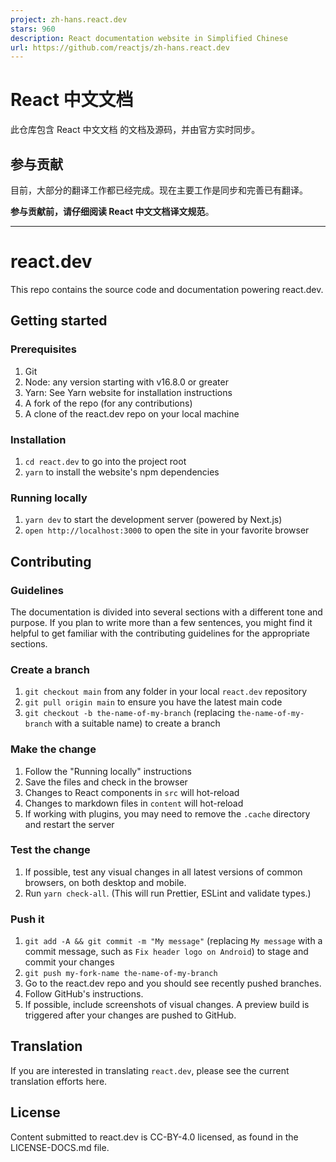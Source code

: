 ```yaml
---
project: zh-hans.react.dev
stars: 960
description: React documentation website in Simplified Chinese
url: https://github.com/reactjs/zh-hans.react.dev
---
```


React 中文文档
==========

此仓库包含 React 中文文档 的文档及源码，并由官方实时同步。

参与贡献
----

目前，大部分的翻译工作都已经完成。现在主要工作是同步和完善已有翻译。

**参与贡献前，请仔细阅读 React 中文文档译文规范**。

* * *

react.dev
=========

This repo contains the source code and documentation powering react.dev.

Getting started
---------------

### Prerequisites

1.  Git
2.  Node: any version starting with v16.8.0 or greater
3.  Yarn: See Yarn website for installation instructions
4.  A fork of the repo (for any contributions)
5.  A clone of the react.dev repo on your local machine

### Installation

1.  `cd react.dev` to go into the project root
2.  `yarn` to install the website's npm dependencies

### Running locally

1.  `yarn dev` to start the development server (powered by Next.js)
2.  `open http://localhost:3000` to open the site in your favorite browser

Contributing
------------

### Guidelines

The documentation is divided into several sections with a different tone and purpose. If you plan to write more than a few sentences, you might find it helpful to get familiar with the contributing guidelines for the appropriate sections.

### Create a branch

1.  `git checkout main` from any folder in your local `react.dev` repository
2.  `git pull origin main` to ensure you have the latest main code
3.  `git checkout -b the-name-of-my-branch` (replacing `the-name-of-my-branch` with a suitable name) to create a branch

### Make the change

1.  Follow the "Running locally" instructions
2.  Save the files and check in the browser
3.  Changes to React components in `src` will hot-reload
4.  Changes to markdown files in `content` will hot-reload
5.  If working with plugins, you may need to remove the `.cache` directory and restart the server

### Test the change

1.  If possible, test any visual changes in all latest versions of common browsers, on both desktop and mobile.
2.  Run `yarn check-all`. (This will run Prettier, ESLint and validate types.)

### Push it

1.  `git add -A && git commit -m "My message"` (replacing `My message` with a commit message, such as `Fix header logo on Android`) to stage and commit your changes
2.  `git push my-fork-name the-name-of-my-branch`
3.  Go to the react.dev repo and you should see recently pushed branches.
4.  Follow GitHub's instructions.
5.  If possible, include screenshots of visual changes. A preview build is triggered after your changes are pushed to GitHub.

Translation
-----------

If you are interested in translating `react.dev`, please see the current translation efforts here.

License
-------

Content submitted to react.dev is CC-BY-4.0 licensed, as found in the LICENSE-DOCS.md file.
